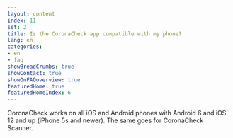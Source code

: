 ```yaml
---
layout: content
index: 11
set: 2
title: Is the CoronaCheck app compatible with my phone?  
lang: en
categories:
- en
- faq
showBreadCrumbs: true
showContact: true
showOnFAQoverview: true
featuredHome: true
featuredHomeIndex: 6
---
```

CoronaCheck works on all iOS and Android phones with Android 6 and iOS 12 and up (iPhone 5s and newer). The same goes for CoronaCheck Scanner. 
